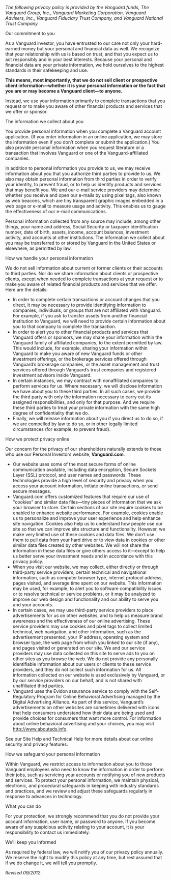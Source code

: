 _The following privacy policy is provided by the Vanguard funds, The Vanguard Group, Inc., Vanguard Marketing Corporation, Vanguard Advisers, Inc., Vanguard Fiduciary Trust Company, and Vanguard National Trust Company._

Our commitment to you

As a Vanguard investor, you have entrusted to our care not only your hard-earned money but your personal and financial data as well. We recognize that your relationship with us is based on trust, and that you expect us to act responsibly and in your best interests. Because your personal and financial data are your private information, we hold ourselves to the highest standards in their safekeeping and use.

**This means, most importantly, that we do not sell client or prospective client information—whether it is your personal information or the fact that you are or may become a Vanguard client—to anyone.**

Instead, we use your information primarily to complete transactions that you request or to make you aware of other financial products and services that we offer or sponsor.

The information we collect about you

You provide personal information when you complete a Vanguard account application. (If you enter information in an online application, we may store the information even if you don’t complete or submit the application.) You also provide personal information when you request literature or a transaction that involves Vanguard or one of the Vanguard-affiliated companies.

In addition to personal information you provide to us, we may receive information about you that you authorize third parties to provide to us. We also may obtain personal information from third parties in order to verify your identity, to prevent fraud, or to help us identify products and services that may benefit you. We and our e-mail service providers may determine whether you receive and open our e-mails by using pixel tags, also known as web beacons, which are tiny transparent graphic images embedded in a web page or e-mail to measure usage and activity. This enables us to gauge the effectiveness of our e-mail communications.

Personal information collected from any source may include, among other things, your name and address, Social Security or taxpayer identification number, date of birth, assets, income, account balances, investment activity, and accounts at other institutions. The information we collect about you may be transferred to or stored by Vanguard in the United States or elsewhere, as permitted by law.

How we handle your personal information

We do not sell information about current or former clients or their accounts to third parties. Nor do we share information about clients or prospective clients, except when needed to complete transactions at your request or to make you aware of related financial products and services that we offer. Here are the details:

*   In order to complete certain transactions or account changes that you direct, it may be necessary to provide identifying information to companies, individuals, or groups that are not affiliated with Vanguard. For example, if you ask to transfer assets from another financial institution to Vanguard, we will need to provide certain information about you to that company to complete the transaction.
*   In order to alert you to other financial products and services that Vanguard offers or sponsors, we may share your information within the Vanguard family of affiliated companies, to the extent permitted by law. This would include, for example, sharing your information within Vanguard to make you aware of new Vanguard funds or other investment offerings, or the brokerage services offered through Vanguard’s brokerage companies, or the asset management and trust services offered through Vanguard’s trust companies and registered investment advisors inside Vanguard.
*   In certain instances, we may contract with nonaffiliated companies to perform services for us. Where necessary, we will disclose information we have about you to these third parties. In all such cases, we provide the third party with only the information necessary to carry out its assigned responsibilities, and only for that purpose. And we require these third parties to treat your private information with the same high degree of confidentiality that we do.
*   Finally, we will release information about you if you direct us to do so, if we are compelled by law to do so, or in other legally limited circumstances (for example, to prevent fraud).

How we protect privacy online

Our concern for the privacy of our shareholders naturally extends to those who use our Personal Investors website, **Vanguard.com**.

*   Our website uses some of the most secure forms of online communication available, including data encryption, Secure Sockets Layer (SSL) protocol, and user names and passwords. These technologies provide a high level of security and privacy when you access your account information, initiate online transactions, or send secure messages.
*   Vanguard.com offers customized features that require our use of "cookies" and similar data files—tiny pieces of information that we ask your browser to store. Certain sections of our site require cookies to be enabled to enhance website performance. For example, cookies enable us to personalize and improve your user experience and help enhance site navigation. Cookies also help us to understand how people use our site so that we can improve site structure and functionality. However, we make very limited use of these cookies and data files. We don’t use them to pull data from your hard drive or to view data in cookies or other similar data files created by other websites. We will not share the information in these data files or give others access to it—except to help us better serve your investment needs and in accordance with this privacy policy.
*   When you visit our website, we may collect, either directly or through third-party service providers, certain technical and navigational information, such as computer browser type, internet protocol address, pages visited, and average time spent on our website. This information may be used, for example, to alert you to software compatibility issues or to resolve technical or service problems, or it may be analyzed to improve our web design and functionality and our ability to serve you and your accounts.
*   In certain cases, we may use third-party service providers to place advertisements for us on other websites, and to help us measure brand awareness and the effectiveness of our online advertising. These service providers may use cookies and pixel tags to collect limited technical, web navigation, and other information, such as the advertisement presented, your IP address, operating system and browser type, the web page from which you linked to our site (if any), and pages visited or generated on our site. We and our service providers may use data collected on this site to serve ads to you on other sites as you browse the web. We do not provide any personally identifiable information about our users or clients to these service providers, and they do not collect such information for us. All information collected on our website is used exclusively by Vanguard, or by our service providers on our behalf, and is not shared with unaffiliated third parties.
*   Vanguard uses the Evidon assurance service to comply with the Self-Regulatory Program for Online Behavioral Advertising managed by the Digital Advertising Alliance. As part of this service, Vanguard’s advertisements on other websites are sometimes delivered with icons that help consumers understand how their data are being used and provide choices for consumers that want more control. For information about online behavioral advertising and your choices, you may visit http://www.aboutads.info.

See our Site Help and Technical Help for more details about our online security and privacy features.

How we safeguard your personal information

Within Vanguard, we restrict access to information about you to those Vanguard employees who need to know the information in order to perform their jobs, such as servicing your accounts or notifying you of new products and services. To protect your personal information, we maintain physical, electronic, and procedural safeguards in keeping with industry standards and practices, and we review and adjust these safeguards regularly in response to advances in technology.

What you can do

For your protection, we strongly recommend that you do not provide your account information, user name, or password to anyone. If you become aware of any suspicious activity relating to your account, it is your responsibility to contact us immediately.

We'll keep you informed

As required by federal law, we will notify you of our privacy policy annually. We reserve the right to modify this policy at any time, but rest assured that if we do change it, we will tell you promptly.

_Revised 09/2012_.
